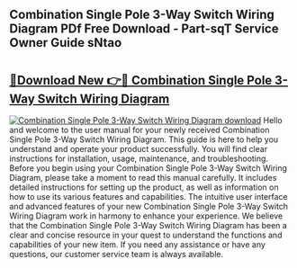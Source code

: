 ## Combination Single Pole 3-Way Switch Wiring Diagram PDf Free Download - Part-sqT Service Owner Guide sNtao

# <h2><a href="http://dfk27nz.blite.top/?on=Combination+Single+Pole+3-Way+Switch+Wiring+Diagram">🔗Download New 👉🔴 Combination Single Pole 3-Way Switch Wiring Diagram</a></h2>

[![Combination Single Pole 3-Way Switch Wiring Diagram download](https://i.imgur.com/lujVjoI.png)](http://dfk27nz.blite.top/?on=Combination+Single+Pole+3-Way+Switch+Wiring+Diagram)
Hello and welcome to the user manual for your newly received Combination Single Pole 3-Way Switch Wiring Diagram. This guide is here to help you understand and operate your product successfully. You will find clear instructions for installation, usage, maintenance, and troubleshooting. Before you begin using your Combination Single Pole 3-Way Switch Wiring Diagram, please take a moment to read this manual carefully. It includes detailed instructions for setting up the product, as well as information on how to use its various features and capabilities. The intuitive user interface and advanced features of your new Combination Single Pole 3-Way Switch Wiring Diagram work in harmony to enhance your experience. We believe that the Combination Single Pole 3-Way Switch Wiring Diagram has been a clear and concise resource in your quest to understand the functions and capabilities of your new item. If you need any assistance or have any questions, our customer service team is always available.
